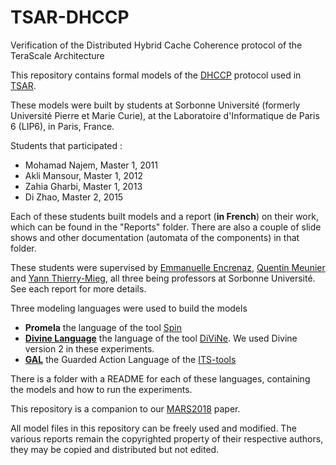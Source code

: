 # TSAR-DHCCP
Verification of the Distributed Hybrid Cache Coherence protocol of the TeraScale Architecture

This repository contains formal models of the [DHCCP](https://www-soc.lip6.fr/trac/tsar/wiki/CacheCoherence) protocol used in [TSAR](https://www-soc.lip6.fr/trac/tsar/wiki/Specification).

These models were built by students at Sorbonne Université (formerly Université Pierre et Marie Curie), at the Laboratoire d'Informatique de Paris 6 (LIP6), in Paris, France.

Students that participated :
* Mohamad Najem, Master 1, 2011
* Akli Mansour, Master 1, 2012
* Zahia Gharbi, Master 1, 2013
* Di Zhao, Master 2, 2015

Each of these students built models and a report (**in French**) on their work, which can be found in the "Reports" folder. 
There are also a couple of slide shows and other documentation (automata of the components) in that folder.
 

These students were supervised by [Emmanuelle Encrenaz](http://www-soc.lip6.fr/~ema/), [Quentin Meunier](http://www-soc.lip6.fr/~meunier/) and [Yann Thierry-Mieg](https://pages.lip6.fr/Yann.Thierry-Mieg/), all three being professors at Sorbonne Université. See each report for more details.

Three modeling languages were used to build the models
* **Promela** the language of the tool [Spin](http://spinroot.com/)
* **[Divine Language](https://divine.fi.muni.cz/darcs/branch-3.0/gui/help/divine/language.html)** the language of the tool [DiViNe](https://divine.fi.muni.cz/). We used Divine version 2 in these experiments.
* **[GAL](https://lip6.github.io/ITSTools-web/gal.html)** the Guarded Action Language of the [ITS-tools](http://ddd.lip6.fr)

There is a folder with a README for each of these languages, containing the models and how to run the experiments.

This repository is a companion to our [MARS2018](http://mars-workshop.org/mars2018/) paper. 

All model files in this repository can be freely used and modified. 
The various reports remain the copyrighted property of their respective authors, they may be copied and distributed but not edited.